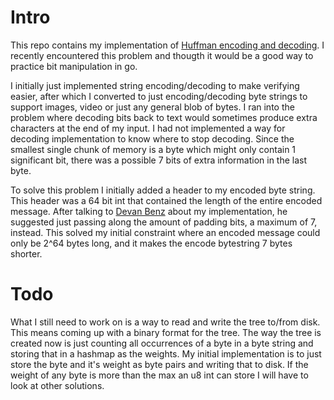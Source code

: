 # Intro

This repo contains my implementation of [Huffman encoding and decoding](https://en.wikipedia.org/wiki/Huffman_coding).
I recently encountered this problem and thougth it would be a good way to practice bit manipulation
in go.

I initially just implemented string encoding/decoding to make verifying easier, after which I
converted to just encoding/decoding byte strings to support images, video or just any general blob
of bytes. I ran into the problem where decoding bits back to text would sometimes produce extra
characters at the end of my input. I had not implemented a way for decoding implementation to know
where to stop decoding. Since the smallest single chunk of memory is a byte which might only contain
1 significant bit, there was a possible 7 bits of extra information in the last byte.

To solve this problem I initially added a header to my encoded byte string. This header was a 64 bit
int that contained the length of the entire encoded message. After talking to [Devan Benz](https://github.com/devanbenz) about my implementation,
he suggested just passing along the amount of padding bits, a maximum of 7, instead. This solved my
initial constraint where an encoded message could only be 2^64 bytes long, and it makes the encode
bytestring 7 bytes shorter.

# Todo

What I still need to work on is a way to read and write the tree to/from disk. This means coming up
with a binary format for the tree. The way the tree is created now is just counting all occurrences
of a byte in a byte string and storing that in a hashmap as the weights. My initial implementation
is to just store the byte and it's weight as byte pairs and writing that to disk. If the weight of
any byte is more than the max an u8 int can store I will have to look at other solutions.

